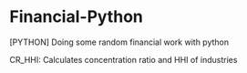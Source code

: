 # Financial-Python
[PYTHON] Doing some random financial work with python

CR_HHI: Calculates concentration ratio and HHI of industries
